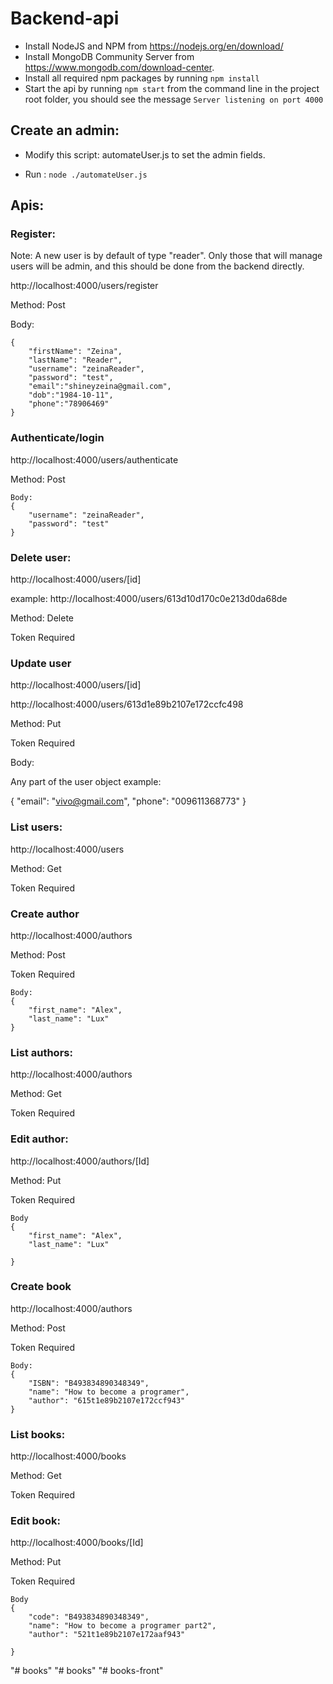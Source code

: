 # Backend-api
- Install NodeJS and NPM from  https://nodejs.org/en/download/
- Install MongoDB Community Server from  https://www.mongodb.com/download-center.
- Install all required npm packages by running ```npm install```
- Start the api by running ```npm start``` from the command line in the project root folder, you should see the message ```Server listening on port 4000```

## Create an admin:
- Modify this script: automateUser.js to set the admin fields.

- Run : ```node ./automateUser.js```

## Apis:

### Register:
Note: A new user is by default of type "reader". Only those that will manage users will be admin, and this should be done from the backend directly.

http://localhost:4000/users/register

Method: Post

Body: 
```
{
    "firstName": "Zeina",
    "lastName": "Reader",
    "username": "zeinaReader",
    "password": "test",
    "email":"shineyzeina@gmail.com",
    "dob":"1984-10-11",
    "phone":"78906469"
} 

```
### Authenticate/login

http://localhost:4000/users/authenticate

Method: Post
```
Body:
{
    "username": "zeinaReader",
    "password": "test"
}
```


### Delete user:
http://localhost:4000/users/[id]

example: http://localhost:4000/users/613d10d170c0e213d0da68de

Method: Delete

Token Required


### Update user
http://localhost:4000/users/[id]

http://localhost:4000/users/613d1e89b2107e172ccfc498

Method: Put

Token Required

Body:

Any part of the user object example:

{
    "email": "vivo@gmail.com",
    "phone": "009611368773"
}

### List users:

http://localhost:4000/users

Method: Get

Token Required

### Create author
http://localhost:4000/authors

Method: Post

Token Required
```
Body:
{
    "first_name": "Alex",
    "last_name": "Lux"
}
```

### List authors:

http://localhost:4000/authors

Method: Get

Token Required

### Edit author:

http://localhost:4000/authors/[Id]

Method: Put

Token Required
```
Body
{
    "first_name": "Alex",
    "last_name": "Lux"

}
```


### Create book
http://localhost:4000/authors

Method: Post

Token Required
```
Body:
{
    "ISBN": "B493834890348349",
    "name": "How to become a programer",
    "author": "615t1e89b2107e172ccf943"
}
```

### List books:

http://localhost:4000/books

Method: Get

Token Required

### Edit book:

http://localhost:4000/books/[Id]

Method: Put

Token Required
```
Body
{
    "code": "B493834890348349",
    "name": "How to become a programer part2",
    "author": "521t1e89b2107e172aaf943"

}
```
"# books" 
"# books" 
"# books-front" 
